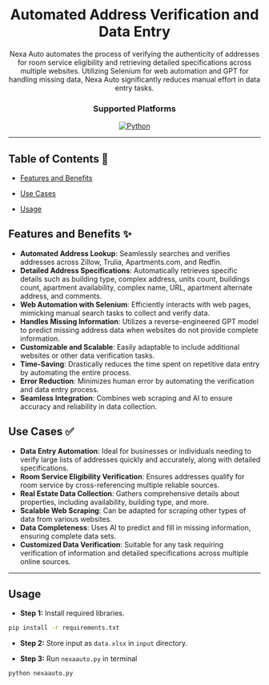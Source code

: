 <div align="center">

# Automated Address Verification and Data Entry

<p id="intro">Nexa Auto automates the process of verifying the authenticity of addresses for room service eligibility and retrieving detailed specifications across multiple websites. Utilizing Selenium for web automation and GPT for handling missing data, Nexa Auto significantly reduces manual effort in data entry tasks.</p>

### Supported Platforms

[![Python](https://img.shields.io/badge/Python-3776AB?style=for-the-badge&logo=python&logoColor=white)]()

---

</div>

## Table of Contents 📝

- [Features and Benefits](#features-and-benefits-)
- [Use Cases](#use-cases-)

- [Usage](#usage)

## Features and Benefits ✨

- **Automated Address Lookup**: Seamlessly searches and verifies addresses across Zillow, Trulia, Apartments.com, and Redfin.
- **Detailed Address Specifications**: Automatically retrieves specific details such as building type, complex address, units count, buildings count, apartment availability, complex name, URL, apartment alternate address, and comments.
- **Web Automation with Selenium**: Efficiently interacts with web pages, mimicking manual search tasks to collect and verify data.
- **Handles Missing Information**: Utilizes a reverse-engineered GPT model to predict missing address data when websites do not provide complete information.
- **Customizable and Scalable**: Easily adaptable to include additional websites or other data verification tasks.
- **Time-Saving**: Drastically reduces the time spent on repetitive data entry by automating the entire process.
- **Error Reduction**: Minimizes human error by automating the verification and data entry process.
- **Seamless Integration**: Combines web scraping and AI to ensure accuracy and reliability in data collection.

## Use Cases ✅

- **Data Entry Automation**: Ideal for businesses or individuals needing to verify large lists of addresses quickly and accurately, along with detailed specifications.
- **Room Service Eligibility Verification**: Ensures addresses qualify for room service by cross-referencing multiple reliable sources.
- **Real Estate Data Collection**: Gathers comprehensive details about properties, including availability, building type, and more.
- **Scalable Web Scraping**: Can be adapted for scraping other types of data from various websites.
- **Data Completeness**: Uses AI to predict and fill in missing information, ensuring complete data sets.
- **Customized Data Verification**: Suitable for any task requiring verification of information and detailed specifications across multiple online sources.

---
## Usage

- **Step 1:** Install required libraries.

```bash
pip install -r requirements.txt
```

- **Step 2:** Store input as `data.xlsx` in `input` directory.

- **Step 3:** Run `nexaauto.py` in terminal

```bash
python nexaauto.py
```